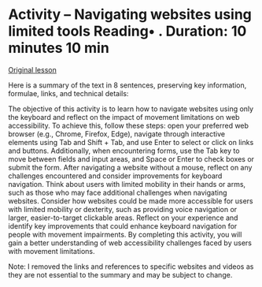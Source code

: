 # Activity – Navigating websites using limited tools Reading• . Duration: 10 minutes 10 min

[Original lesson](https://www.coursera.org/learn/uol-web-development/supplement/J06BZ/activity-navigating-websites-using-limited-tools)

Here is a summary of the text in 8 sentences, preserving key information, formulae, links, and technical details:

The objective of this activity is to learn how to navigate websites using only the keyboard and reflect on the impact of movement limitations on web accessibility. To achieve this, follow these steps: open your preferred web browser (e.g., Chrome, Firefox, Edge), navigate through interactive elements using Tab and Shift + Tab, and use Enter to select or click on links and buttons. Additionally, when encountering forms, use the Tab key to move between fields and input areas, and Space or Enter to check boxes or submit the form. After navigating a website without a mouse, reflect on any challenges encountered and consider improvements for keyboard navigation. Think about users with limited mobility in their hands or arms, such as those who may face additional challenges when navigating websites. Consider how websites could be made more accessible for users with limited mobility or dexterity, such as providing voice navigation or larger, easier-to-target clickable areas. Reflect on your experience and identify key improvements that could enhance keyboard navigation for people with movement impairments. By completing this activity, you will gain a better understanding of web accessibility challenges faced by users with movement limitations.

Note: I removed the links and references to specific websites and videos as they are not essential to the summary and may be subject to change.

